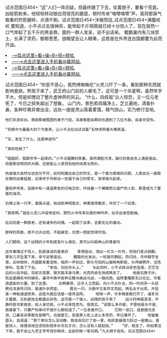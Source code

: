 试点范围日454+    “这”人们一阵迟疑，但最终跟了下去，仗着胆子，要看个究竟。    凶蛟箭射来，他轻轻转动银白而锃亮的磨盘，顿时传来“喀嚓喀嚓”声，竟将那戾气极重的符箭磨碎，点滴不剩。试点范围日454+沐猴而冠_试点范围日454+满腹经纶    要知道，小不点过去很神异，能举起千斤铜鼎就已经十分惊人了，现在居然一口气举起了五千斤的黑金鼎，震的一群人发呆，说不出话来。    鲲鹏巢内有几块禁土，长满了灵药，郁郁葱葱，放眼望去让人眼晕，这若是在外界连古国都要为此而开战。

<li><a href="http://wmfvlu534.cc102.xyz/#md_1013">-->猛点这里=看=操=B=视=频哈.</a></li>
<li><a href="http://wmfvlu534.cc102.xyz/#md_1013">--->点击这里进入手机看@簧网站.</a></li>





<li><a href="http://wmfvlu534.cc102.xyz/#md_1013">-->猛点这里=看=操=B=视=频哈.</a></li>
<li><a href="http://wmfvlu534.cc102.xyz/#md_1013">--->点击这里进入手机看@簧网站.</a></li>



试点范围日454+    “你恶不恶心，竟然烤蜘蛛吃”火灵儿吓了一条，看到那种东西就影响食欲。熊孩子来了，武王府山门前的人都毛了，这可是一个杀星啊，虽然年岁不大，但是却搅动了整片虚神界的风云。    “什么，四叔祖”众人惊恐，又一位元老死了，今日之损失超出了想象。    山门内，景色若琉璃净土，芝兰遍地，清香扑鼻，各种珍禽异兽出没，远处一座座灵山笼着雾霭，精气绕山，实乃修行宝地。

    他们杀进杀出，救助那被围困的弟子门徒，浑身都是血期间也遇到了几位大敌，自身亦受伤。

    “将族中力量最大的个弓拿来，让小不点拉动试试看”石林虎咧着大嘴笑道。

    “天，发生了什么，这是神迹吗”

    “真的吃掉了”

    “姐姐好，我跟爷爷一起来的。”小不点腼腆的笑着，虽然满脸污渍，破烂的兽皮衣上满是兽血，但是那双明亮的大眼，还是能让人感觉到他的纯真与质朴。

    肉身强大自然与这些分不开，如何构建出自己的符文，是一个极为艰难的问题，人类自古一直都在模仿凶禽猛兽，后来终于开辟出一些属于自己的骨文，渐渐强大起来。

    雷鸣声传来，宝殿中有一道道黑色的闪电交织，环绕着一个模糊而又威严的人影，那里成为了雷霆的海洋。

    石碑上有一行字，直接点道，他战败神明意志，神勇值得嘉奖，开创了一个纪录。

    “真疼啊。”就在火灵儿华容惨变时，那烈火中传来石昊的呻吟声，似乎在承受剧痛。

    在后则是一群族老，还有诸多的妇孺。一起跑了出来，全都无比的激动。

    那样的局面，绝不允许出现，不能接受，光想一想就觉得可怕。

    人们期待，这个凶残的少年到底有什么倚仗，真可以叫板神山的尊者吗

    这件事情过于惊人，到底谁说的是真的    骨塔摇动，洒出一片又一片符，将他们差点掀翻，辇车几乎坠落下来，幸亏足够遥远。    朦胧的光发出，一轮银月腾起，符闪烁，月中殿宇坐落，古树相伴，月盘散发着宝辉，嗡的一声划过，那头可怕的山猫犄角断裂，头颅被劈开，当场惨叫，坠落了下去。    “老伯，剑在你头上。”    与此同时，小不点挥动赤色宝扇，茫茫无边的火焰冲起，将前方笼罩，银天狼浑身乌黑，光亮的皮毛快成焦炭了。    他是石族子孙，而且是嫡系中的嫡系，遍寻中族中各种古籍与蛛丝马迹，一路向西，运转重瞳那无以伦比、可看透虚妄的力量，到了这里。    古鳄暴怒，近乎人立而起，向小不点扑去，同一时间另一头巨鳄也浑身符闪烁，极速扑杀而至。    霞光一闪，大殿中又有符文亮起，两名女子出现，开启某一神秘通道而来，这座大殿应该是一座传送阵。    吱呀一声，许多精舍都打开了，诸多天才露面，见到是他全都露出异色，这可是一个强人，凶残的孩子来了    战斗时神威凛凛，平静时若邻家男孩，给人亲切感，小不点率性而为，很真实。“说那么多作甚，不管他是与不是，直接拿下，只要严刑审问不就什么都知道了。”一位老者开口。    它刚一张口，就是霞光澎湃，口鼻耳朵等都在冒精气，也就是它，若是旁人吃上这么多灵药，早已爆开了。    他皱着眉头，自语道：“那个家伙怎么没动静，我自背后打了他一掌，他却直接借力跃过一座矮山，甚是惊人，按理说他应该抢到很多补天石才对，怎么没有人提起他。”    “好，我走了，你如果活下来，我不会让九灵王爷爷找你麻烦，此前的账一笔勾销。”九头狮子低吼。试点范围日454+
